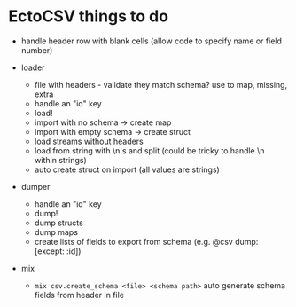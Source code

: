 # EctoCSV things to do
* handle header row with blank cells (allow code to specify name or field number)

* loader
    * file with headers - validate they match schema? use to map, missing, extra
    * handle an "id" key
    * load!
    * import with no schema -> create map
    * import with empty schema -> create struct
    * load streams without headers
    * load from string with \n's and split (could be tricky to handle \n within strings)
    * auto create struct on import (all values are strings)

* dumper
    * handle an "id" key
    * dump!
    * dump structs
    * dump maps
    * create lists of fields to export from schema (e.g.  @csv dump: [except: :id])

* mix
    * `mix csv.create_schema <file> <schema path>` auto generate schema fields from header in file
